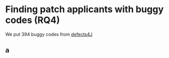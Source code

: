 # Finding patch applicants with buggy codes (RQ4)

We put 394 buggy codes from [defects4J](https://github.com/rjust/defects4j)

## a
